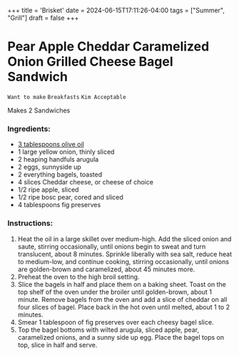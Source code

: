 +++
title = 'Brisket'
date = 2024-06-15T17:11:26-04:00
tags = ["Summer", "Grill"]
draft = false
+++
# Pear Apple Cheddar Caramelized Onion Grilled Cheese Bagel Sandwich

`Want to make` `Breakfasts` `Kim Acceptable`

Makes 2 Sandwiches 

### Ingredients:

- [3 tablespoons olive oil](https://amzn.to/2REC7OB)
- 1 large yellow onion, thinly sliced
- 2 heaping handfuls arugula
- 2 eggs, sunnyside up
- 2 everything bagels, toasted
- 4 slices Cheddar cheese, or cheese of choice
- 1/2 ripe apple, sliced 
- 1/2 ripe bosc pear, cored and sliced
- 4 tablespoons fig preserves

### Instructions:

1. Heat the oil in a large skillet over medium-high. Add the sliced onion and saute, stirring occasionally, until onions begin to sweat and turn translucent, about 8 minutes. Sprinkle liberally with sea salt, reduce heat to medium-low, and continue cooking, stirring occasionally, until onions are golden-brown and caramelized, about 45 minutes more. 
2. Preheat the oven to the high broil setting. 
3. Slice the bagels in half and place them on a baking sheet. Toast on the top shelf of the oven under the broiler until golden-brown, about 1 minute. Remove bagels from the oven and add a slice of cheddar on all four slices of bagel. Place back in the hot oven until melted, about 1 to 2 minutes. 
4. Smear 1 tablespoon of fig preserves over each cheesy bagel slice. 
5. Top the bagel bottoms with wilted arugula, sliced apple, pear, caramelized onions, and a sunny side up egg. Place the bagel tops on top, slice in half and serve.
